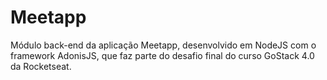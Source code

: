 # Meetapp

Módulo back-end da aplicação Meetapp, desenvolvido em NodeJS com o framework AdonisJS, que faz parte do desafio final do curso GoStack 4.0 da Rocketseat.
